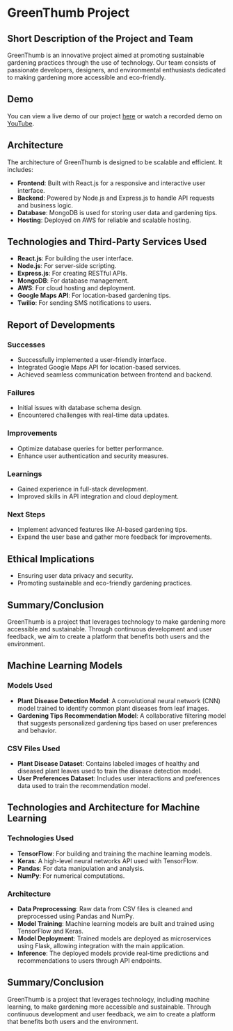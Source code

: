 # GreenThumb Project

## Short Description of the Project and Team
GreenThumb is an innovative project aimed at promoting sustainable gardening practices through the use of technology. Our team consists of passionate developers, designers, and environmental enthusiasts dedicated to making gardening more accessible and eco-friendly.

## Demo
You can view a live demo of our project [here](http://greenthumb-demo.com) or watch a recorded demo on [YouTube](https://youtube.com/greenthumb-demo).

## Architecture
The architecture of GreenThumb is designed to be scalable and efficient. It includes:
- **Frontend**: Built with React.js for a responsive and interactive user interface.
- **Backend**: Powered by Node.js and Express.js to handle API requests and business logic.
- **Database**: MongoDB is used for storing user data and gardening tips.
- **Hosting**: Deployed on AWS for reliable and scalable hosting.

## Technologies and Third-Party Services Used
- **React.js**: For building the user interface.
- **Node.js**: For server-side scripting.
- **Express.js**: For creating RESTful APIs.
- **MongoDB**: For database management.
- **AWS**: For cloud hosting and deployment.
- **Google Maps API**: For location-based gardening tips.
- **Twilio**: For sending SMS notifications to users.

## Report of Developments

### Successes
- Successfully implemented a user-friendly interface.
- Integrated Google Maps API for location-based services.
- Achieved seamless communication between frontend and backend.

### Failures
- Initial issues with database schema design.
- Encountered challenges with real-time data updates.

### Improvements
- Optimize database queries for better performance.
- Enhance user authentication and security measures.

### Learnings
- Gained experience in full-stack development.
- Improved skills in API integration and cloud deployment.

### Next Steps
- Implement advanced features like AI-based gardening tips.
- Expand the user base and gather more feedback for improvements.

## Ethical Implications
- Ensuring user data privacy and security.
- Promoting sustainable and eco-friendly gardening practices.

## Summary/Conclusion
GreenThumb is a project that leverages technology to make gardening more accessible and sustainable. Through continuous development and user feedback, we aim to create a platform that benefits both users and the environment.
## Machine Learning Models

### Models Used
- **Plant Disease Detection Model**: A convolutional neural network (CNN) model trained to identify common plant diseases from leaf images.
- **Gardening Tips Recommendation Model**: A collaborative filtering model that suggests personalized gardening tips based on user preferences and behavior.

### CSV Files Used
- **Plant Disease Dataset**: Contains labeled images of healthy and diseased plant leaves used to train the disease detection model.
- **User Preferences Dataset**: Includes user interactions and preferences data used to train the recommendation model.

## Technologies and Architecture for Machine Learning

### Technologies Used
- **TensorFlow**: For building and training the machine learning models.
- **Keras**: A high-level neural networks API used with TensorFlow.
- **Pandas**: For data manipulation and analysis.
- **NumPy**: For numerical computations.

### Architecture
- **Data Preprocessing**: Raw data from CSV files is cleaned and preprocessed using Pandas and NumPy.
- **Model Training**: Machine learning models are built and trained using TensorFlow and Keras.
- **Model Deployment**: Trained models are deployed as microservices using Flask, allowing integration with the main application.
- **Inference**: The deployed models provide real-time predictions and recommendations to users through API endpoints.

## Summary/Conclusion
GreenThumb is a project that leverages technology, including machine learning, to make gardening more accessible and sustainable. Through continuous development and user feedback, we aim to create a platform that benefits both users and the environment.
